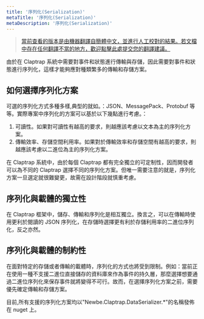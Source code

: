 ```yaml
---
title: '序列化(Serialization)'
metaTitle: '序列化(Serialization)'
metaDescription: '序列化(Serialization)'
---
```


> [當前查看的版本是由機器翻譯自簡體中文，並進行人工校對的結果。若文檔中存在任何翻譯不當的地方，歡迎點擊此處提交您的翻譯建議。](https://crwd.in/newbeclaptrap)

由於在 Claptrap 系統中需要對事件和狀態進行傳輸與存儲，因此需要對事件和狀態進行序列化，這樣才能夠應對種類繁多的傳輸和存儲方案。

## 如何選擇序列化方案

可選的序列化方式多種多樣,典型的就如。：JSON、MessagePack、Protobuf 等等。實際專案中序列化的方案可以基於以下幾點進行考慮。：

1. 可讀性。如果對可讀性有越高的要求，則越應該考慮以文本為主的序列化方案。
2. 傳輸效率、存儲空間利用率。如果對於傳輸效率和存儲空間有越高的要求，則越應該考慮以二進位為主的序列化方案。

在 Claptrap 系統中，由於每個 Claptrap 都有完全獨立的可定制性，因而開發者可以為不同的 Claptrap 選擇不同的序列化方案。但唯一需要注意的就是，序列化方案一旦選定就很難變更，故需在設計階段就慎重考慮。

## 序列化與載體的獨立性

在 Claptrap 框架中，儲存、傳輸和序列化是相互獨立。換言之，可以在傳輸時使用更利於閱讀的 JSON 序列化，在存儲時選擇更有利於存儲利用率的二進位序列化，反之亦然。

## 序列化與載體的制約性

在面對特定的存儲或者傳輸的載體時，序列化的方式也將受到限制。例如：當前正在使用一種不支援二進位直接儲存的資料庫來作為事件的持久層，那麼選擇想要通過二進位序列化來保存事件就將變得不可行。故而，在選擇序列化方案之前，需要優先確定傳輸和存儲方案。

目前,所有支援的序列化方案均以"Newbe.Claptrap.DataSerializer.\*"的名稱發佈在 nuget 上。

